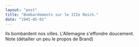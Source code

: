 ```yaml
---
layout: "post"
title: "Bombardements sur le IIIe Reich."
date: "1945-05-01"
---
```





<div class="histoire">Ils bombardent nos villes. L'Allemagne s'effondre doucement.</div>

<div class="commentaire">Note (détailler un peu le propos de Brand)</div>